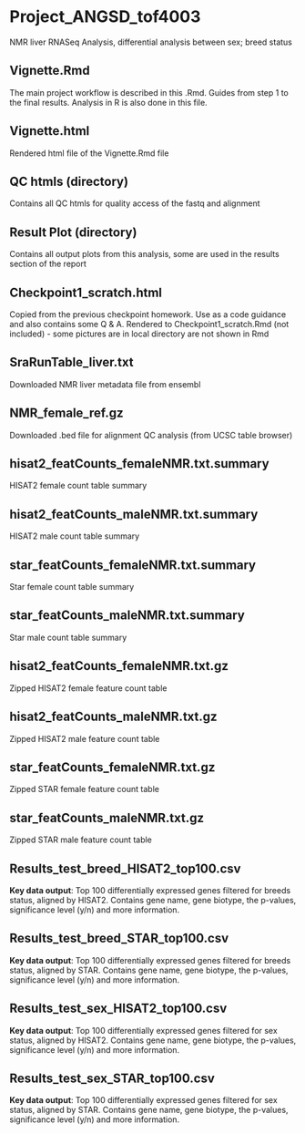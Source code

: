 # Project_ANGSD_tof4003
NMR liver RNASeq Analysis, differential analysis between sex; breed status

## Vignette.Rmd
The main project workflow is described in this .Rmd. Guides from step 1 to the final results. Analysis in R is also done in this file.

## Vignette.html
Rendered html file of the Vignette.Rmd file

## QC htmls (directory)
Contains all QC htmls for quality access of the fastq and alignment

## Result Plot (directory)
Contains all output plots from this analysis, some are used in the results section of the report

## Checkpoint1_scratch.html
Copied from the previous checkpoint homework. Use as a code guidance and also contains some Q & A. Rendered to Checkpoint1_scratch.Rmd (not included) - some pictures are in local directory are not shown in Rmd

## SraRunTable_liver.txt
Downloaded NMR liver metadata file from ensembl 

## NMR_female_ref.gz
Downloaded .bed file for alignment QC analysis (from UCSC table browser)

## hisat2_featCounts_femaleNMR.txt.summary
HISAT2 female count table summary

## hisat2_featCounts_maleNMR.txt.summary
HISAT2 male count table summary

## star_featCounts_femaleNMR.txt.summary
Star female count table summary

## star_featCounts_maleNMR.txt.summary
Star male count table summary

## hisat2_featCounts_femaleNMR.txt.gz
Zipped HISAT2 female feature count table

## hisat2_featCounts_maleNMR.txt.gz
Zipped HISAT2 male feature count table

## star_featCounts_femaleNMR.txt.gz
Zipped STAR female feature count table

## star_featCounts_maleNMR.txt.gz
Zipped STAR male feature count table

## Results_test_breed_HISAT2_top100.csv	
**Key data output**: Top 100 differentially expressed genes filtered for breeds status, aligned by HISAT2. Contains gene name, gene biotype, the p-values, significance level (y/n) and more information. 

## Results_test_breed_STAR_top100.csv
**Key data output**: Top 100 differentially expressed genes filtered for breeds status, aligned by STAR. Contains gene name, gene biotype, the p-values, significance level (y/n) and more information. 

## Results_test_sex_HISAT2_top100.csv	
**Key data output**: Top 100 differentially expressed genes filtered for sex status, aligned by HISAT2. Contains gene name, gene biotype, the p-values, significance level (y/n) and more information. 

## Results_test_sex_STAR_top100.csv
**Key data output**: Top 100 differentially expressed genes filtered for sex status, aligned by STAR. Contains gene name, gene biotype, the p-values, significance level (y/n) and more information. 